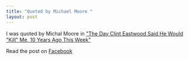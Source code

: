 ```yaml
---
title: "Quoted by Michael Moore "
layout: post
---
```

I was quoted by Michal Moore in ["The Day Clint Eastwood Said He Would "Kill" Me, 10 Years Ago This Week"](https://www.facebook.com/mmflint/posts/10152576593336857?fref=nf)


Read the post on [Facebook](https://www.facebook.com/mmflint/posts/10152576593336857?fref=nf)
